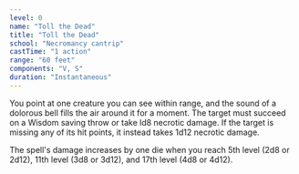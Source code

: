 ```yaml
---
level: 0
name: "Toll the Dead"
title: "Toll the Dead"
school: "Necromancy cantrip"
castTime: "1 action"
range: "60 feet"
components: "V, S"
duration: "Instantaneous"
---
```


You point at one creature you can see within range, and the sound of a dolorous bell fills the air around it for a moment. The target must succeed on a Wisdom saving throw or take ld8 necrotic damage. If the target is missing any of its hit points, it instead takes 1d12 necrotic damage.

The spell's damage increases by one die when you reach 5th level (2d8 or 2d12), 11th level (3d8 or 3d12), and 17th level (4d8 or 4d12).
